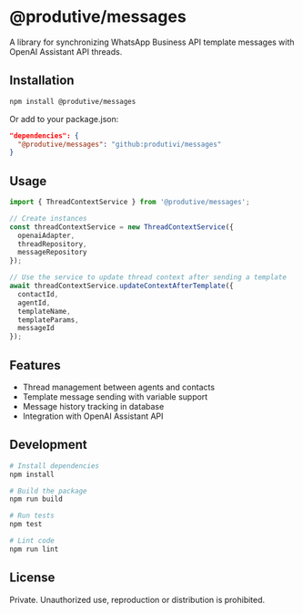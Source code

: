 # @produtive/messages

A library for synchronizing WhatsApp Business API template messages with OpenAI Assistant API threads.

## Installation

```bash
npm install @produtive/messages
```

Or add to your package.json:

```json
"dependencies": {
  "@produtive/messages": "github:produtivi/messages"
}
```

## Usage

```javascript
import { ThreadContextService } from '@produtive/messages';

// Create instances
const threadContextService = new ThreadContextService({
  openaiAdapter,
  threadRepository,
  messageRepository
});

// Use the service to update thread context after sending a template
await threadContextService.updateContextAfterTemplate({
  contactId,
  agentId, 
  templateName,
  templateParams,
  messageId
});
```

## Features

- Thread management between agents and contacts
- Template message sending with variable support
- Message history tracking in database
- Integration with OpenAI Assistant API

## Development

```bash
# Install dependencies
npm install

# Build the package
npm run build

# Run tests
npm test

# Lint code
npm run lint
```

## License

Private. Unauthorized use, reproduction or distribution is prohibited.